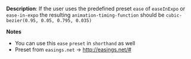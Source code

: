 __Description__: If the user uses the predefined preset `ease` of `easeInExpo` or `ease-in-expo` the resulting `animation-timing-function` should be `cubic-bezier(0.95, 0.05, 0.795, 0.035)`

__Notes__

+ You can use this `ease` `preset` in `shorthand` as well
+ Preset from `easings.net` -> http://easings.net/#